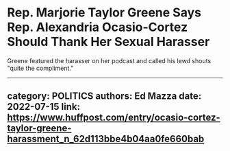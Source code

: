 # Rep. Marjorie Taylor Greene Says Rep. Alexandria Ocasio-Cortez Should Thank Her Sexual Harasser

Greene featured the harasser on her podcast and called his lewd shouts "quite the compliment."

---
category: POLITICS
authors: Ed Mazza
date: 2022-07-15
link: https://www.huffpost.com/entry/ocasio-cortez-taylor-greene-harassment_n_62d113bbe4b04aa0fe660bab
---
